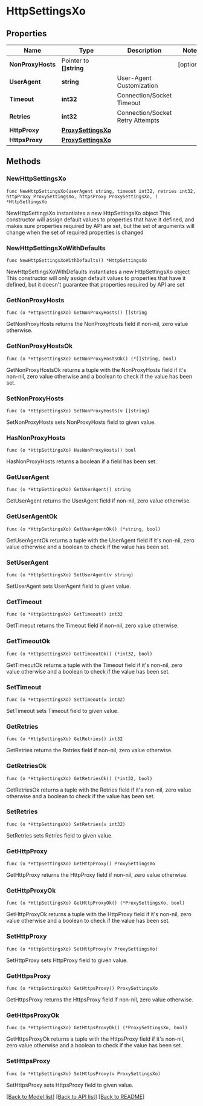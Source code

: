 # HttpSettingsXo

## Properties

Name | Type | Description | Notes
------------ | ------------- | ------------- | -------------
**NonProxyHosts** | Pointer to **[]string** |  | [optional] 
**UserAgent** | **string** | User-Agent Customization | 
**Timeout** | **int32** | Connection/Socket Timeout | 
**Retries** | **int32** | Connection/Socket Retry Attempts | 
**HttpProxy** | [**ProxySettingsXo**](ProxySettingsXo.md) |  | 
**HttpsProxy** | [**ProxySettingsXo**](ProxySettingsXo.md) |  | 

## Methods

### NewHttpSettingsXo

`func NewHttpSettingsXo(userAgent string, timeout int32, retries int32, httpProxy ProxySettingsXo, httpsProxy ProxySettingsXo, ) *HttpSettingsXo`

NewHttpSettingsXo instantiates a new HttpSettingsXo object
This constructor will assign default values to properties that have it defined,
and makes sure properties required by API are set, but the set of arguments
will change when the set of required properties is changed

### NewHttpSettingsXoWithDefaults

`func NewHttpSettingsXoWithDefaults() *HttpSettingsXo`

NewHttpSettingsXoWithDefaults instantiates a new HttpSettingsXo object
This constructor will only assign default values to properties that have it defined,
but it doesn't guarantee that properties required by API are set

### GetNonProxyHosts

`func (o *HttpSettingsXo) GetNonProxyHosts() []string`

GetNonProxyHosts returns the NonProxyHosts field if non-nil, zero value otherwise.

### GetNonProxyHostsOk

`func (o *HttpSettingsXo) GetNonProxyHostsOk() (*[]string, bool)`

GetNonProxyHostsOk returns a tuple with the NonProxyHosts field if it's non-nil, zero value otherwise
and a boolean to check if the value has been set.

### SetNonProxyHosts

`func (o *HttpSettingsXo) SetNonProxyHosts(v []string)`

SetNonProxyHosts sets NonProxyHosts field to given value.

### HasNonProxyHosts

`func (o *HttpSettingsXo) HasNonProxyHosts() bool`

HasNonProxyHosts returns a boolean if a field has been set.

### GetUserAgent

`func (o *HttpSettingsXo) GetUserAgent() string`

GetUserAgent returns the UserAgent field if non-nil, zero value otherwise.

### GetUserAgentOk

`func (o *HttpSettingsXo) GetUserAgentOk() (*string, bool)`

GetUserAgentOk returns a tuple with the UserAgent field if it's non-nil, zero value otherwise
and a boolean to check if the value has been set.

### SetUserAgent

`func (o *HttpSettingsXo) SetUserAgent(v string)`

SetUserAgent sets UserAgent field to given value.


### GetTimeout

`func (o *HttpSettingsXo) GetTimeout() int32`

GetTimeout returns the Timeout field if non-nil, zero value otherwise.

### GetTimeoutOk

`func (o *HttpSettingsXo) GetTimeoutOk() (*int32, bool)`

GetTimeoutOk returns a tuple with the Timeout field if it's non-nil, zero value otherwise
and a boolean to check if the value has been set.

### SetTimeout

`func (o *HttpSettingsXo) SetTimeout(v int32)`

SetTimeout sets Timeout field to given value.


### GetRetries

`func (o *HttpSettingsXo) GetRetries() int32`

GetRetries returns the Retries field if non-nil, zero value otherwise.

### GetRetriesOk

`func (o *HttpSettingsXo) GetRetriesOk() (*int32, bool)`

GetRetriesOk returns a tuple with the Retries field if it's non-nil, zero value otherwise
and a boolean to check if the value has been set.

### SetRetries

`func (o *HttpSettingsXo) SetRetries(v int32)`

SetRetries sets Retries field to given value.


### GetHttpProxy

`func (o *HttpSettingsXo) GetHttpProxy() ProxySettingsXo`

GetHttpProxy returns the HttpProxy field if non-nil, zero value otherwise.

### GetHttpProxyOk

`func (o *HttpSettingsXo) GetHttpProxyOk() (*ProxySettingsXo, bool)`

GetHttpProxyOk returns a tuple with the HttpProxy field if it's non-nil, zero value otherwise
and a boolean to check if the value has been set.

### SetHttpProxy

`func (o *HttpSettingsXo) SetHttpProxy(v ProxySettingsXo)`

SetHttpProxy sets HttpProxy field to given value.


### GetHttpsProxy

`func (o *HttpSettingsXo) GetHttpsProxy() ProxySettingsXo`

GetHttpsProxy returns the HttpsProxy field if non-nil, zero value otherwise.

### GetHttpsProxyOk

`func (o *HttpSettingsXo) GetHttpsProxyOk() (*ProxySettingsXo, bool)`

GetHttpsProxyOk returns a tuple with the HttpsProxy field if it's non-nil, zero value otherwise
and a boolean to check if the value has been set.

### SetHttpsProxy

`func (o *HttpSettingsXo) SetHttpsProxy(v ProxySettingsXo)`

SetHttpsProxy sets HttpsProxy field to given value.



[[Back to Model list]](../README.md#documentation-for-models) [[Back to API list]](../README.md#documentation-for-api-endpoints) [[Back to README]](../README.md)


